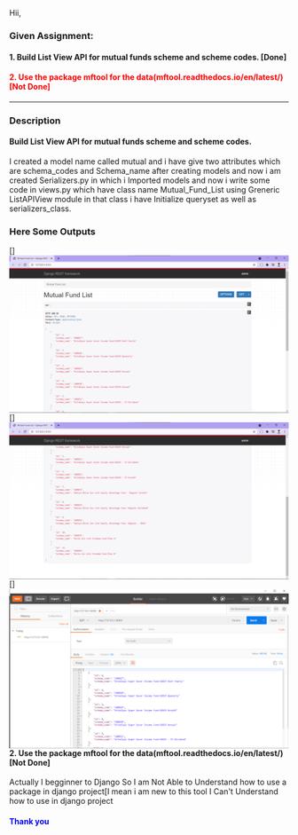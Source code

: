 Hii,

<h3>Given Assignment:</h3> 

<h4 style="color:gren">1. Build List View API for mutual funds scheme and scheme codes.  [Done]</h4>
<h4 style="color:red">2. Use the package mftool for the data(mftool.readthedocs.io/en/latest/)[Not Done]</h4>

<hr>

<h3>Description</h4>

<h4> Build List View API for mutual funds scheme and scheme codes.</h4>
<p>I created a model name called mutual and i have give two attributes which are schema_codes and Schema_name after creating models and now i am created Serializers.py in which i Imported models and now i write some code in views.py which have class name Mutual_Fund_List using Greneric ListAPIView module in that class i have Initialize queryset as well as serializers_class.</p>
<h3>Here Some Outputs</h3> 

[<img align="left" alt="Output1"  src="https://raw.githubusercontent.com/sasi-bit/assesment/main/mysite/myapp/Templates/Snap.png" />]

[<img align="left" alt="Output2"  src="https://raw.githubusercontent.com/sasi-bit/assesment/main/mysite/myapp/Templates/Snap2.png" />]

[<img align="left" alt="Output3"  src="https://raw.githubusercontent.com/sasi-bit/assesment/main/mysite/myapp/Templates/Snap3.png" />]

<hr>

<h4>2. Use the package mftool for the data(mftool.readthedocs.io/en/latest/)[Not Done]</h4>
<p>Actually I begginner to Django So I am Not Able to Understand how to use a package in django project[I mean i am new to this tool I Can't Understand how to use in django project </p>


<h4 style="color:blue">Thank you</h4>

